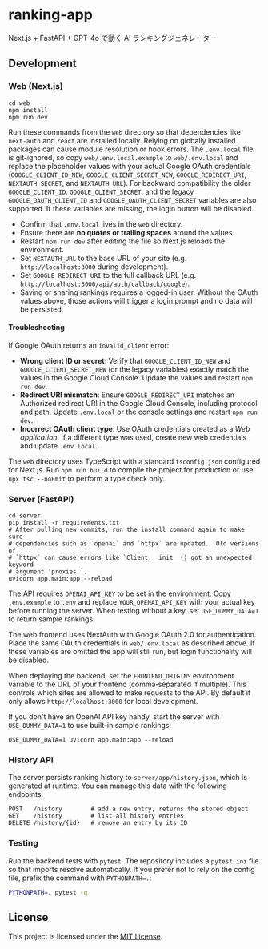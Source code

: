 # ranking-app

Next.js + FastAPI + GPT-4o で動く AI ランキングジェネレーター

## Development

### Web (Next.js)
```
cd web
npm install
npm run dev
```
Run these commands from the `web` directory so that dependencies like `next-auth` and `react` are installed locally.
Relying on globally installed packages can cause module resolution or hook errors.
The `.env.local` file is git-ignored, so copy `web/.env.local.example` to `web/.env.local` and replace the placeholder values with your actual Google OAuth credentials (`GOOGLE_CLIENT_ID_NEW`, `GOOGLE_CLIENT_SECRET_NEW`, `GOOGLE_REDIRECT_URI`, `NEXTAUTH_SECRET`, and `NEXTAUTH_URL`). For backward compatibility the older `GOOGLE_CLIENT_ID`, `GOOGLE_CLIENT_SECRET`, and the legacy `GOOGLE_OAUTH_CLIENT_ID` and `GOOGLE_OAUTH_CLIENT_SECRET` variables are also supported.
If these variables are missing, the login button will be disabled.

- Confirm that `.env.local` lives in the `web` directory.
- Ensure there are **no quotes or trailing spaces** around the values.
- Restart `npm run dev` after editing the file so Next.js reloads the environment.
- Set `NEXTAUTH_URL` to the base URL of your site (e.g. `http://localhost:3000` during development).
- Set `GOOGLE_REDIRECT_URI` to the full callback URL (e.g. `http://localhost:3000/api/auth/callback/google`).
- Saving or sharing rankings requires a logged-in user. Without the OAuth values above, those actions will trigger a login prompt and no data will be persisted.

#### Troubleshooting

If Google OAuth returns an `invalid_client` error:

- **Wrong client ID or secret**: Verify that `GOOGLE_CLIENT_ID_NEW` and `GOOGLE_CLIENT_SECRET_NEW` (or the legacy variables) exactly match the values in the Google Cloud Console. Update the values and restart `npm run dev`.
- **Redirect URI mismatch**: Ensure `GOOGLE_REDIRECT_URI` matches an Authorized redirect URI in the Google Cloud Console, including protocol and path. Update `.env.local` or the console settings and restart `npm run dev`.
- **Incorrect OAuth client type**: Use OAuth credentials created as a *Web application*. If a different type was used, create new web credentials and update `.env.local`.

The `web` directory uses TypeScript with a standard `tsconfig.json` configured for Next.js. Run `npm run build` to compile the project for production or use `npx tsc --noEmit` to perform a type check only.

### Server (FastAPI)
```
cd server
pip install -r requirements.txt
# After pulling new commits, run the install command again to make sure
# dependencies such as `openai` and `httpx` are updated.  Old versions of
# `httpx` can cause errors like `Client.__init__() got an unexpected keyword
# argument 'proxies'`.
uvicorn app.main:app --reload
```

The API requires `OPENAI_API_KEY` to be set in the environment. Copy `.env.example` to `.env` and replace `YOUR_OPENAI_API_KEY` with your actual key before running the server. When testing without a key, set `USE_DUMMY_DATA=1` to return sample rankings.

The web frontend uses NextAuth with Google OAuth 2.0 for authentication. Place the same OAuth credentials in `web/.env.local` as described above. If these variables are omitted the app will still run, but login functionality will be disabled.

When deploying the backend, set the `FRONTEND_ORIGINS` environment variable to the URL of your frontend (comma‑separated if multiple). This controls which sites are allowed to make requests to the API. By default it only allows `http://localhost:3000` for local development.

If you don't have an OpenAI API key handy, start the server with ``USE_DUMMY_DATA=1`` to use built-in sample rankings:
```
USE_DUMMY_DATA=1 uvicorn app.main:app --reload
```

### History API

The server persists ranking history to `server/app/history.json`, which is generated at runtime. You can manage this data with the following endpoints:
```
POST   /history        # add a new entry, returns the stored object
GET    /history        # list all history entries
DELETE /history/{id}   # remove an entry by its ID
```

### Testing

Run the backend tests with `pytest`. The repository includes a `pytest.ini` file so that imports resolve automatically. If you prefer not to rely on the config file, prefix the command with `PYTHONPATH=.`:
```bash
PYTHONPATH=. pytest -q
```

## License

This project is licensed under the [MIT License](LICENSE).
